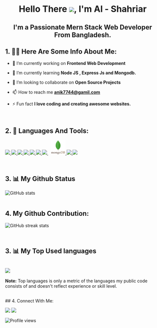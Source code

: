 
<h1 align="center">Hello There <img src="https://raw.githubusercontent.com/MartinHeinz/MartinHeinz/master/wave.gif" width="30px">, I'm Al - Shahriar</h1>
<h2 align="center">I'm a Passionate Mern Stack Web Developer From Bangladesh.</h2>

 

## 1. 🙋‍♂️ Here Are Some Info About Me:

- 🔭 I’m currently working on **Frontend Web Development**

- 🌱 I’m currently learning **Node JS , Express Js and Mongodb.**

- 👯 I’m looking to collaborate on **Open Source Projects**

- 📫 How to reach me **anik7744@gamil.com**

- ⚡ Fun fact **I love coding and creating awesome websites.**

<br/>

## 2. 🚀 Languages And Tools:

<p align="left"> 
    <a href="https://www.w3.org/html/" target="_blank"> <img src="https://img.icons8.com/color/48/000000/html-5.png"/> </a> 
    <a href="https://www.w3schools.com/css/" target="_blank"> <img src="https://img.icons8.com/color/48/000000/css3.png"/> </a> 
    <a href="https://getbootstrap.com" target="_blank"> <img src="https://img.icons8.com/color/48/000000/bootstrap.png"/> </a> 
    <a href="[https://.com](https://tailwindcss.com/)" target="_blank"> <img src="https://vasterra.com/blog/wp-content/uploads/2021/08/Tailwind-img.png" width="50px"/> </a> 
    <a href="https://developer.mozilla.org/en-US/docs/Web/JavaScript" target="_blank"> <img src="https://img.icons8.com/color/48/000000/javascript.png"/> </a> 
    <a href="https://www.typescriptlang.org/" target="_blank"> <img src="https://cdn.iconscout.com/icon/free/png-256/typescript-1174965.png" width="40px"/> </a> 
    <a style="padding-right:8px;" href="https://nodejs.org" target="_blank"> <img src="https://img.icons8.com/color/48/000000/nodejs.png"/> </a> 
    <a href="https://www.mongodb.com/" target="_blank"> <img src="https://raw.githubusercontent.com/devicons/devicon/master/icons/mongodb/mongodb-original-wordmark.svg" alt="mongodb" width="48" height="48"/> </a> 
    <a href="https://firebase.google.com/" target="_blank"> <img src="https://img.icons8.com/color/48/000000/firebase.png"/> </a> 
    <a href="https://git-scm.com/" target="_blank"> <img src="https://img.icons8.com/color/48/000000/git.png"/> </a> 
</p>

<br/>


## 3. 📊 My Github Status
![GitHub stats](https://github-readme-stats.vercel.app/api?username=shahriar08&show_icons=true&count_private=true)  
<br/>

## 4. My Github Contribution:
![GitHub streak stats](https://github-readme-streak-stats.herokuapp.com/?user=shahriar08)  

<br/>

## 3. 📊 My Top Used languages

  <br/>
  <img src="https://github-readme-stats.vercel.app/api/top-langs/?username=shahriar08"/>

<b>Note:</b> Top languages is only a metric of the languages my public code consists of and doesn't reflect experience or skill level.

<br/>
## 4. Connect With Me:

<p align="left">

<a href = "https://www.linkedin.com/in/shahriar08/"><img src="https://img.icons8.com/fluent/48/000000/linkedin.png"/></a>
<a href = "mailto:anik7744@gmail.com"><img src="https://img.icons8.com/fluency/48/000000/gmail-new.png"/></a>

</p>

![Profile views](https://gpvc.arturio.dev/shahriar08)

